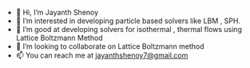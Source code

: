 - 👋 Hi, I’m Jayanth Shenoy
- 👀 I’m interested in developing particle based solvers like LBM , SPH.
- 🌱 I’m good at developing solvers for isothermal , thermal flows using Lattice Boltzmann Method
- 💞️ I’m looking to collaborate on Lattice Boltzmann method
- 📫 You can reach me at jayanthshenoy7@gmail.com

<!---
jay-shenoy/jay-shenoy is a ✨ special ✨ repository because its `README.md` (this file) appears on your GitHub profile.
You can click the Preview link to take a look at your changes.
--->

